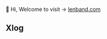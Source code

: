 👋 Hi, Welcome to visit → [lenband.com](https://lenband.com/)

## Xlog

<picture>
  <source
    media="(prefers-color-scheme: light)"
    srcSet="https://xlog-card.vercel.app/api/lenband?theme=light"
  />
  <source
    media="(prefers-color-scheme: dark)"
    srcSet="https://xlog-card.vercel.app/api/lenband?theme=dark"
  />
  <img src="https://xlog-card.vercel.app/api/lenband?theme=light" alt="" />
</picture>
